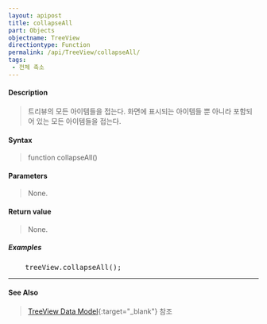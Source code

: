 ```yaml
---
layout: apipost
title: collapseAll
part: Objects
objectname: TreeView
directiontype: Function
permalink: /api/TreeView/collapseAll/
tags:
 - 전체 축소
---
```



#### Description

> 트리뷰의 모든 아이템들을 접는다. 화면에 표시되는 아이템들 뿐 아니라 포함되어 있는 모든 아이템들을 접는다.  

#### Syntax

> function collapseAll()  

#### Parameters

> None.

#### Return value

> None.

##### Examples 

<pre class="prettyprint">
    treeView.collapseAll();
</pre>

---

#### See Also

> [TreeView Data Model](http://demo.realgrid.net/Demo/TreeDataModel){:target="_blank"} 참조    
